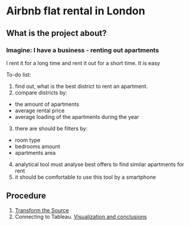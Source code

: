# Airbnb flat rental in London

## What is the project about?

### Imagine: I have a business - renting out apartments
I rent it for a long time and rent it out for a short time. It is easy

To-do list:
1) find out, what is the best district to rent an apartment.
2) compare districts by:
* the amount of apartments 
* average rental price 
* average loading of the apartments during the year
3) there are should be filters by:
* room type
* bedrooms amount
* apartments area
4) analytical tool must analyse best offers to find similar apartments for rent
5) it should be comfortable to use this tool by a smartphone

## Procedure

1) [Transform the Source](https://github.com/victorjulyin/DE-101/tree/main/Module3/Practice/xlsx_source)
2) Connecting to Tableau. [Visualization and conclusions](https://github.com/victorjulyin/DE-101/tree/main/Module3/Practice/Tableau)
